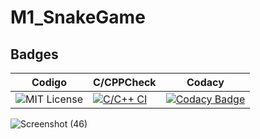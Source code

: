 # M1_SnakeGame
## Badges

| Codigo | C/CPPCheck | Codacy| 
| -----------| --------------- |--------------- |
|![MIT License](https://api.codiga.io/project/31118/score/svg)|[![C/C++ CI](https://github.com/gaurav0903/M1_SnakeGame/actions/workflows/c-cpp1.yml/badge.svg)](https://github.com/gaurav0903/M1_SnakeGame/actions/workflows/c-cpp1.yml) |[![Codacy Badge](https://app.codacy.com/project/badge/Grade/b4a96a0f379a4d67a860a1756388143f)](https://www.codacy.com/gh/gaurav0903/M1_SnakeGame/dashboard?utm_source=github.com&amp;utm_medium=referral&amp;utm_content=gaurav0903/M1_SnakeGame&amp;utm_campaign=Badge_Grade)|



![Screenshot (46)](https://user-images.githubusercontent.com/92664317/153587772-6bd59a22-60df-46a5-9bef-31c684994fea.png)


